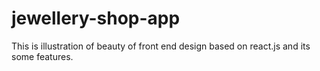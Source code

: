 # jewellery-shop-app
This is illustration of beauty of front end design based on react.js and its some features. 
